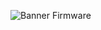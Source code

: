 ![](https://github.com/sanjayovs/BreathMonitoring-Device-Firmware/blob/master/LatestBanner_Firmware.png "Banner Firmware")
